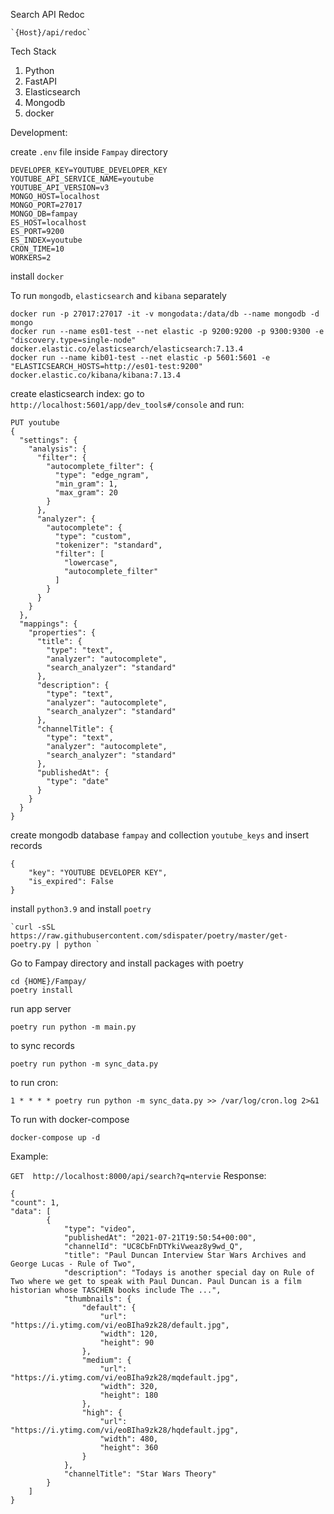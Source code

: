 Search API Redoc

    `{Host}/api/redoc`

Tech Stack
1. Python
2. FastAPI
3. Elasticsearch
4. Mongodb
5. docker

Development:

create `.env` file inside `Fampay` directory

    DEVELOPER_KEY=YOUTUBE_DEVELOPER_KEY
    YOUTUBE_API_SERVICE_NAME=youtube
    YOUTUBE_API_VERSION=v3
    MONGO_HOST=localhost
    MONGO_PORT=27017
    MONGO_DB=fampay
    ES_HOST=localhost
    ES_PORT=9200
    ES_INDEX=youtube
    CRON_TIME=10
    WORKERS=2

install `docker`

To run `mongodb`, `elasticsearch` and `kibana` separately

    docker run -p 27017:27017 -it -v mongodata:/data/db --name mongodb -d mongo
    docker run --name es01-test --net elastic -p 9200:9200 -p 9300:9300 -e "discovery.type=single-node" docker.elastic.co/elasticsearch/elasticsearch:7.13.4
    docker run --name kib01-test --net elastic -p 5601:5601 -e "ELASTICSEARCH_HOSTS=http://es01-test:9200" docker.elastic.co/kibana/kibana:7.13.4    

create elasticsearch index:
    go to  `http://localhost:5601/app/dev_tools#/console` and run:

    PUT youtube
    {
      "settings": {
        "analysis": {
          "filter": {
            "autocomplete_filter": {
              "type": "edge_ngram",
              "min_gram": 1,
              "max_gram": 20
            }
          },
          "analyzer": {
            "autocomplete": { 
              "type": "custom",
              "tokenizer": "standard",
              "filter": [
                "lowercase",
                "autocomplete_filter"
              ]
            }
          }
        }
      },
      "mappings": {
        "properties": {
          "title": {
            "type": "text",
            "analyzer": "autocomplete", 
            "search_analyzer": "standard" 
          },
          "description": {
            "type": "text",
            "analyzer": "autocomplete", 
            "search_analyzer": "standard" 
          },
          "channelTitle": {
            "type": "text",
            "analyzer": "autocomplete", 
            "search_analyzer": "standard" 
          },
          "publishedAt": {
            "type": "date"
          }
        }
      }
    }


create mongodb database `fampay` and collection `youtube_keys` and insert records
    
    {
        "key": "YOUTUBE DEVELOPER KEY",
        "is_expired": False
    }


install `python3.9` and install `poetry` 

    `curl -sSL https://raw.githubusercontent.com/sdispater/poetry/master/get-poetry.py | python `

Go to Fampay directory and install packages with poetry

    cd {HOME}/Fampay/
    poetry install

run app server
    
    poetry run python -m main.py

to sync records

    poetry run python -m sync_data.py

to run cron:

    1 * * * * poetry run python -m sync_data.py >> /var/log/cron.log 2>&1

To run with docker-compose

    docker-compose up -d


Example:

`GET  http://localhost:8000/api/search?q=ntervie`
Response:

    {
    "count": 1,
    "data": [
            {
                "type": "video",
                "publishedAt": "2021-07-21T19:50:54+00:00",
                "channelId": "UC8CbFnDTYkiVweaz8y9wd_Q",
                "title": "Paul Duncan Interview Star Wars Archives and George Lucas - Rule of Two",
                "description": "Todays is another special day on Rule of Two where we get to speak with Paul Duncan. Paul Duncan is a film historian whose TASCHEN books include The ...",
                "thumbnails": {
                    "default": {
                        "url": "https://i.ytimg.com/vi/eoBIha9zk28/default.jpg",
                        "width": 120,
                        "height": 90
                    },
                    "medium": {
                        "url": "https://i.ytimg.com/vi/eoBIha9zk28/mqdefault.jpg",
                        "width": 320,
                        "height": 180
                    },
                    "high": {
                        "url": "https://i.ytimg.com/vi/eoBIha9zk28/hqdefault.jpg",
                        "width": 480,
                        "height": 360
                    }
                },
                "channelTitle": "Star Wars Theory"
            }
        ]
    }